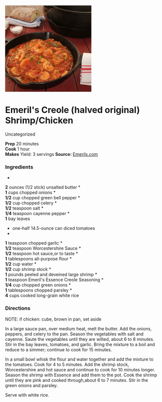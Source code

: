 ﻿

[![](./images/6e5da571-4266-437e-bd0b-c9a6f4d52383.jpg)](https://www.emerils.com/sites/default/files/styles/wmax-600-sq/public/IMG_8324.JPG?itok=o2il77-n)

#  Emeril's Creole (halved original) Shrimp/Chicken

Uncategorized

  
**Prep** 20 minutes  
**Cook** 1 hour  
**Makes** Yield: 3 servings
**Source:** [Emerils.com](https://www.emerils.com/127949/emerils-shrimp-creole)

###  Ingredients

  *  
**2** ounces (1/2 stick) unsalted butter
  *   
**1** cups chopped onions
  *   
**1/2** cup chopped green bell pepper
  *   
**1/2** cup chopped celery
  *   
**1/2** teaspoon salt
  *   
**1/4** teaspoon cayenne pepper
  *   
**1** bay leaves
  * one-half 14.5-ounce can diced tomatoes
  *   
**1** teaspoon chopped garlic
  *   
**1/2** teaspoon Worcestershire Sauce
  *   
**1/2** teaspoon hot sauce,or to taste
  *   
**1** tablespoons all-purpose flour
  *   
**1/2** cup water
  *   
**1/2** cup shrimp stock
  *   
**1** pounds peeled and deveined large shrimp
  *   
**1** teaspoon Emeril's Essence Creole Seasoning
  *   
**1/4** cup chopped green onions
  *   
**1** tablespoons chopped parsley
  *   
**4** cups cooked long-grain white rice

###  Directions

NOTE: if chicken: cube, brown in pan, set aside

In a large sauce pan, over medium heat, melt the butter. Add the onions,
peppers, and celery to the pan. Season the vegetables with salt and cayenne.
Saute the vegetables until they are wilted, about 6 to 8 minutes. Stir in the
bay leaves, tomatoes, and garlic. Bring the mixture to a boil and reduce to a
simmer; continue to cook for 15 minutes.

In a small bowl whisk the flour and water together and add the mixture to the
tomatoes. Cook for 4 to 5 minutes. Add the shrimp stock, Worcestershire and
hot sauce and continue to cook for 10 minutes longer. Season the shrimp with
Essence and add them to the pot. Cook the shrimp until they are pink and
cooked through,about 6 to 7 minutes. Stir in the green onions and parsley.

Serve with white rice.

